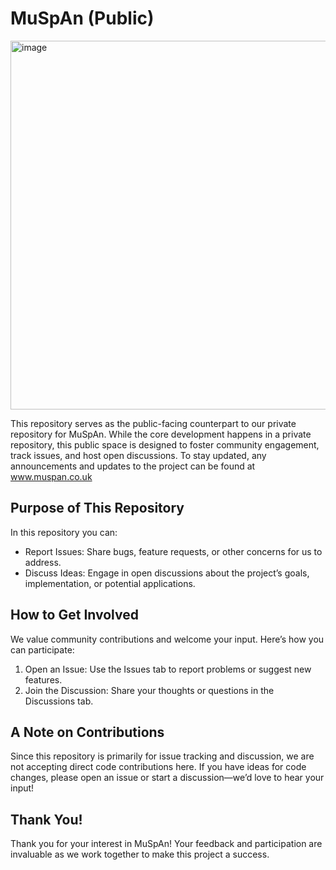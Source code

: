 # MuSpAn (Public)

<img width="590" align="center" alt="image" src="https://github.com/user-attachments/assets/d81c1896-e74b-48a6-9391-faa144830093" />

This repository serves as the public-facing counterpart to our private repository for MuSpAn. While the core development happens in a private repository, this public space is designed to foster community engagement, track issues, and host open discussions. To stay updated, any announcements and updates to the project can be found at www.muspan.co.uk



## Purpose of This Repository

In this repository you can:
- Report Issues: Share bugs, feature requests, or other concerns for us to address.
- Discuss Ideas: Engage in open discussions about the project’s goals, implementation, or potential applications.

## How to Get Involved 
We value community contributions and welcome your input. Here’s how you can participate:

1. Open an Issue: Use the Issues tab to report problems or suggest new features.
2. Join the Discussion: Share your thoughts or questions in the Discussions tab.


## A Note on Contributions
Since this repository is primarily for issue tracking and discussion, we are not accepting direct code contributions here. If you have ideas for code changes, please open an issue or start a discussion—we’d love to hear your input!

## Thank You!
Thank you for your interest in MuSpAn! Your feedback and participation are invaluable as we work together to make this project a success.
